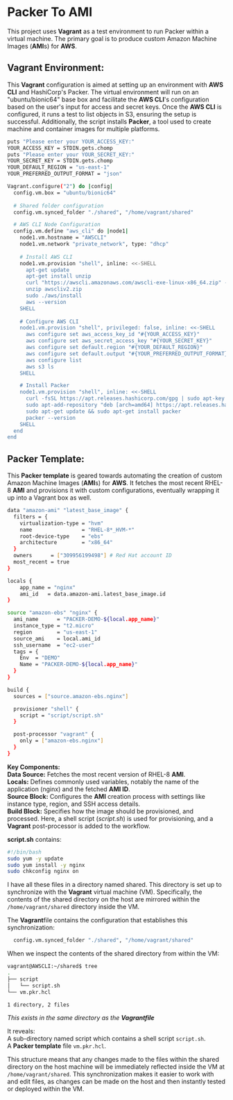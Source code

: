 # Packer To AMI


This project uses **Vagrant** as a test environment to run Packer within a virtual machine. The primary goal is to produce custom Amazon Machine Images (**AMI**s) for **AWS**. 



## Vagrant Environment: 


This **Vagrant** configuration is aimed at setting up an environment with **AWS CLI** and HashiCorp's Packer. The virtual environment will run on an "ubuntu/bionic64" base box and facilitate the **AWS CLI**'s configuration based on the user's input for access and secret keys. Once the **AWS CLI** is configured, it runs a test to list objects in S3, ensuring the setup is successful. Additionally, the script installs **Packer**, a tool used to create machine and container images for multiple platforms.

```bash
puts "Please enter your YOUR_ACCESS_KEY:"
YOUR_ACCESS_KEY = STDIN.gets.chomp
puts "Please enter your YOUR_SECRET_KEY:"
YOUR_SECRET_KEY = STDIN.gets.chomp
YOUR_DEFAULT_REGION = "us-east-1" 
YOUR_PREFERRED_OUTPUT_FORMAT = "json"

Vagrant.configure("2") do |config|
  config.vm.box = "ubuntu/bionic64"
  
  # Shared folder configuration
  config.vm.synced_folder "./shared", "/home/vagrant/shared"

  # AWS CLI Node Configuration
  config.vm.define "aws_cli" do |node1|
    node1.vm.hostname = "AWSCLI"
    node1.vm.network "private_network", type: "dhcp"
    
    # Install AWS CLI
    node1.vm.provision "shell", inline: <<-SHELL 
      apt-get update
      apt-get install unzip
      curl "https://awscli.amazonaws.com/awscli-exe-linux-x86_64.zip" -o "awscliv2.zip"
      unzip awscliv2.zip
      sudo ./aws/install
      aws --version
    SHELL
    
    # Configure AWS CLI
    node1.vm.provision "shell", privileged: false, inline: <<-SHELL
      aws configure set aws_access_key_id "#{YOUR_ACCESS_KEY}"
      aws configure set aws_secret_access_key "#{YOUR_SECRET_KEY}"
      aws configure set default.region "#{YOUR_DEFAULT_REGION}"
      aws configure set default.output "#{YOUR_PREFERRED_OUTPUT_FORMAT}"
      aws configure list
      aws s3 ls
    SHELL

    # Install Packer
    node1.vm.provision "shell", inline: <<-SHELL 
      curl -fsSL https://apt.releases.hashicorp.com/gpg | sudo apt-key add -
      sudo apt-add-repository "deb [arch=amd64] https://apt.releases.hashicorp.com $(lsb_release -cs) main"
      sudo apt-get update && sudo apt-get install packer
      packer --version
    SHELL
  end
end
```


## Packer Template:
This **Packer template** is geared towards automating the creation of custom Amazon Machine Images (**AMI**s) for **AWS**. It fetches the most recent RHEL-8 **AMI** and provisions it with custom configurations, eventually wrapping it up into a Vagrant box as well.

```bash
data "amazon-ami" "latest_base_image" {
  filters = {
    virtualization-type = "hvm"
    name                = "RHEL-8*_HVM-*"
    root-device-type    = "ebs"
    architecture        = "x86_64"
  }
  owners      = ["309956199498"] # Red Hat account ID
  most_recent = true
}

locals {
    app_name = "nginx"
    ami_id   = data.amazon-ami.latest_base_image.id
}

source "amazon-ebs" "nginx" {
  ami_name      = "PACKER-DEMO-${local.app_name}"
  instance_type = "t2.micro"
  region        = "us-east-1"
  source_ami    = local.ami_id
  ssh_username  = "ec2-user"
  tags = {
    Env  = "DEMO"
    Name = "PACKER-DEMO-${local.app_name}"
  }
}

build {
  sources = ["source.amazon-ebs.nginx"]

  provisioner "shell" {
    script = "script/script.sh"
  }

  post-processor "vagrant" {
    only = ["amazon-ebs.nginx"]
  }
}
```


**Key Components:**  
**Data Source:** Fetches the most recent version of RHEL-8 **AMI**.  
**Locals:** Defines commonly used variables, notably the name of the application (nginx) and the fetched **AMI ID**.  
**Source Block:** Configures the **AMI** creation process with settings like instance type, region, and SSH access details.  
**Build Block:** Specifies how the image should be provisioned, and processed. Here, a shell script (*script.sh*) is used for provisioning, and a **Vagrant** post-processor is added to the workflow.  

**script.sh** contains:
```bash
#!/bin/bash
sudo yum -y update
sudo yum install -y nginx
sudo chkconfig nginx on
```


I have all these files in a directory named shared. This directory is set up to synchronize with the **Vagrant** virtual machine (VM). Specifically, the contents of the shared directory on the host are mirrored within the `/home/vagrant/shared` directory inside the VM.  

The **Vagrant**file contains the configuration that establishes this synchronization:
``` bash
  config.vm.synced_folder "./shared", "/home/vagrant/shared"
```

When we inspect the contents of the shared directory from within the VM:
```bash
vagrant@AWSCLI:~/shared$ tree
.
├── script
│   └── script.sh
└── vm.pkr.hcl

1 directory, 2 files
```
*This exists in the same directory as the **Vagrantfile***

It reveals:  
A sub-directory named script which contains a shell script `script.sh`.  
A **Packer template** file `vm.pkr.hcl`.

This structure means that any changes made to the files within the shared directory on the host machine will be immediately reflected inside the VM at `/home/vagrant/shared`. This synchronization makes it easier to work with and edit files, as changes can be made on the host and then instantly tested or deployed within the VM.  


